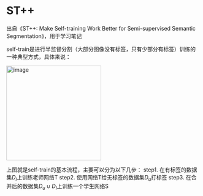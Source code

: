 # ST++
出自《ST++: Make Self-training Work Better for Semi-supervised Semantic Segmentation》，用于学习笔记

self-train是进行半监督分割（大部分图像没有标签，只有少部分有标签）训练的一种典型方式，具体来说：

<img width="247" alt="image" src="https://github.com/wangchuan199803/ST-plus-for-segment/assets/39644177/ef7d925c-2ffe-40ee-bb84-42062435c6fc">

上图就是self-train的基本流程，主要可以分为以下几步：
step1. 在有标签的数据集$D_l$上训练老师网络T
step2. 使用网络T给无标签的数据集$D_u$打标签
step3. 在合并后的数据集$D_u\cup D_l$上训练一个学生网络S
